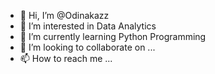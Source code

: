 - 👋 Hi, I’m @Odinakazz
- 👀 I’m interested in Data Analytics
- 🌱 I’m currently learning Python Programming
- 💞️ I’m looking to collaborate on ...
- 📫 How to reach me ...

<!---
Odinakazz/Odinakazz is a ✨ special ✨ repository because its `README.md` (this file) appears on your GitHub profile.
You can click the Preview link to take a look at your changes.
--->
